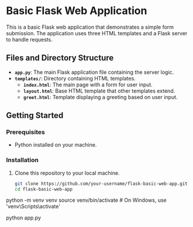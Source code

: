 # Basic Flask Web Application

This is a basic Flask web application that demonstrates a simple form submission. The application uses three HTML templates and a Flask server to handle requests.

## Files and Directory Structure

- **`app.py`**: The main Flask application file containing the server logic.
- **`templates/`**: Directory containing HTML templates.
  - **`index.html`**: The main page with a form for user input.
  - **`layout.html`**: Base HTML template that other templates extend.
  - **`greet.html`**: Template displaying a greeting based on user input.

## Getting Started

### Prerequisites

- Python installed on your machine.

### Installation

1. Clone this repository to your local machine.

   ```bash
   git clone https://github.com/your-username/flask-basic-web-app.git
   cd flask-basic-web-app


python -m venv venv
source venv/bin/activate  # On Windows, use 'venv\Scripts\activate'

python app.py
